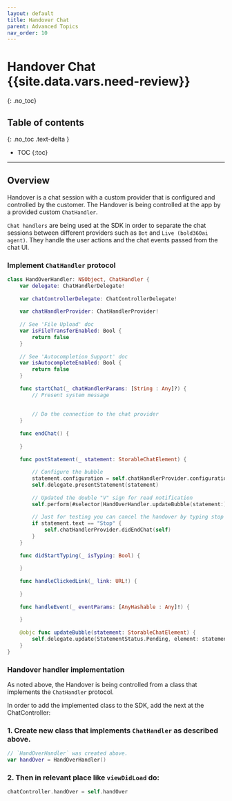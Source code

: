 ```yaml
---
layout: default
title: Handover Chat
parent: Advanced Topics
nav_order: 10
---
```


# Handover Chat {{site.data.vars.need-review}}
{: .no_toc}

## Table of contents
{: .no_toc .text-delta }

- TOC
{:toc}

--- 

## Overview
Handover is a chat session with a custom provider that is configured and controlled by the customer.
The Handover is being controlled at the app by a provided custom `ChatHandler`.

`Chat handlers` are being used at the SDK in order to separate the chat sessions between different providers such as `Bot` and `Live (bold360ai agent)`.
They handle the user actions and the chat events passed from the chat UI.

### Implement `ChatHandler` protocol

```swift
class HandOverHandler: NSObject, ChatHandler {
    var delegate: ChatHandlerDelegate!
    
    var chatControllerDelegate: ChatControllerDelegate!
    
    var chatHandlerProvider: ChatHandlerProvider!
    
    // See 'File Upload' doc
    var isFileTransferEnabled: Bool {
        return false
    }
    
    // See 'Autocompletion Support' doc
    var isAutocompleteEnabled: Bool {
        return false
    }
    
    func startChat(_ chatHandlerParams: [String : Any]?) {
        // Present system message
        
        
        // Do the connection to the chat provider
    }
    
    func endChat() {
        
    }
    
    func postStatement(_ statement: StorableChatElement) {
        
        // Configure the bubble
        statement.configuration = self.chatHandlerProvider.configuration(for: .OutgoingElement)
        self.delegate.presentStatement(statement)
        
        // Updated the double "V" sign for read notification
        self.perform(#selector(HandOverHandler.updateBubble(statement:)), with: statement, afterDelay: 3)
        
        // Just for testing you can cancel the handover by typing stop
        if statement.text == "Stop" {
            self.chatHandlerProvider.didEndChat(self)
        }
    }
    
    func didStartTyping(_ isTyping: Bool) {
        
    }
    
    func handleClickedLink(_ link: URL!) {
        
    }
    
    func handleEvent(_ eventParams: [AnyHashable : Any]!) {
        
    }
    
    @objc func updateBubble(statement: StorableChatElement) {
        self.delegate.update(StatementStatus.Pending, element: statement)
    }
}
```

### Handover handler implementation

As noted above, the Handover is being controlled from a class that implements the `ChatHandler` protocol.

In order to add the implemented class to the SDK, add the next at the ChatController:

### 1. Create new class that implements `ChatHandler` as described above.

```swift
// `HandOverHandler` was created above.
var handOver = HandOverHandler()
```

### 2. Then in relevant place like `viewDidLoad` do:

```swift
chatController.handOver = self.handOver
```